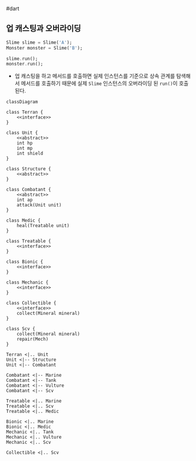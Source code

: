 
#dart 


## 업 캐스팅과 오버라이딩

```dart
Slime slime = Slime('A');
Monster monster = Slime('B');

slime.run();
monster.run();
```

- 업 캐스팅을 하고 메서드를 호출하면 실제 인스턴스를 기준으로 상속 관계를 탐색해서 메서드를 호출하기 때문에 실제 `Slime` 인스턴스의 오버라이딩 된 `run()`이 호출된다.


```mermaid
classDiagram

class Terran {
	<<interface>>
}

class Unit {
	<<abstract>>
	int hp
	int mp
	int shield
}

class Structure {
	<<abstract>>
}

class Combatant {
	<<abstract>>
	int ap
	attack(Unit unit)
}

class Medic {
	heal(Treatable unit)
}

class Treatable {
	<<interface>>
}

class Bionic {
	<<interface>>
}

class Mechanic {
	<<interface>>
}

class Collectible {
	<<interface>>
	collect(Mineral mineral)
}

class Scv {
	collect(Mineral mineral)
	repair(Mech)
}

Terran <|.. Unit
Unit <|-- Structure
Unit <|-- Combatant

Combatant <|-- Marine
Combatant <|-- Tank
Combatant <|-- Vulture
Combatant <|-- Scv

Treatable <|.. Marine
Treatable <|.. Scv
Treatable <|.. Medic

Bionic <|.. Marine
Bionic <|.. Medic
Mechanic <|.. Tank
Mechanic <|.. Vulture
Mechanic <|.. Scv

Collectible <|.. Scv
```